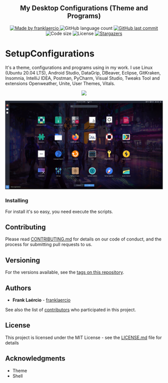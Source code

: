 <h2 align="center"> 
	 My Desktop Configurations (Theme and Programs)
</h1>

<p align="center">
  <a href="https://www.linkedin.com/in/frank-laercio/">
    <img alt="Made by franklaercio" src="https://img.shields.io/badge/Linkedin-Made%20by%20franklaercio-blue">
  </a>
  
  <img alt="GitHub language count" src="https://img.shields.io/github/languages/count/franklaercio/SetupConfigurations?color=%2304D361">
  
  <a href="https://github.com/franklaercio/SetupConfigurations/commits/master">
    <img alt="GitHub last commit" src="https://img.shields.io/github/last-commit/franklaercio/SetupConfigurations">
  </a>
  
  <img alt="Code size" src="https://img.shields.io/github/languages/code-size/franklaercio/SetupConfigurations">

  <img alt="License" src="https://img.shields.io/badge/license-MIT-brightgreen">
   <a href="https://github.com/franklaercio/SetupConfigurations/stargazers">
    <img alt="Stargazers" src="https://img.shields.io/github/stars/franklaercio/Ecoleta?style=social">
  </a>
</p>

# SetupConfigurations

It's a theme, configurations and programs using in my work. I use Linux (Ubuntu 20.04 LTS), Android Studio, DataGrip, DBeaver, Eclipse, GitKraken, Insomnia, IntelliJ IDEA, Postman, PyCharm, Visual Studio, Tweaks Tool and extensions Openweather, Unite, User Themes, Vitals. 
<p align="center">
<img src="Images/screen_1.png">
</p>	
<p>
<img src="Images/screen_2.png">
</p>	

### Installing

For install it's so easy, you need execute the scripts.


## Contributing

Please read [CONTRIBUTING.md](https://gist.github.com/PurpleBooth/b24679402957c63ec426) for details on our code of conduct, and the process for submitting pull requests to us.

## Versioning

For the versions available, see the [tags on this repository](https://github.com/franklaercio/Ecoleta/tags). 

## Authors

* **Frank Laércio** - [franklaercio](https://github.com/franklaercio)

See also the list of [contributors](https://github.com/franklaercio/Ecoleta/contributors) who participated in this project.

## License

This project is licensed under the MIT License - see the [LICENSE.md](LICENSE.md) file for details

## Acknowledgments

* Theme
* Shell
